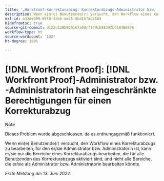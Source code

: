 ```yaml
---
title: '„Workfront-Korrekturabzug: Korrekturabzugs-Administrator bzw. -Administratorin hat eingeschränkte Berechtigungen für einen Korrekturabzug“'
description: Wenn ein(e) Benutzende(r) versucht, den Workflow eines Korrekturabzugs zu bearbeiten, für den er/sie Administrator bzw. Administratorin ist, kann er/sie nur die Bereiche eines Korrekturabzugs bearbeiten, die für alle Benutzenden des Korrekturabzugs aktiviert sind, und nicht alle Bereiche, die er/sie als Administrator bzw. Administratorin bearbeiten könnte.
exl-id: a33de399-89f8-4deb-ae35-4bd157ad8584
hidefromtoc: true
source-git-commit: d122c128b926167a00c7149cb88392b618486876
workflow-type: ht
source-wordcount: '132'
ht-degree: 100%

---
```


# [!DNL Workfront Proof]: [!DNL Workfront Proof]-Administrator bzw. -Administratorin hat eingeschränkte Berechtigungen für einen Korrekturabzug

>[!NOTE]
>
>Dieses Problem wurde abgeschlossen, da es ordnungsgemäß funktioniert.

Wenn ein(e) Benutzende(r) versucht, den Workflow eines Korrekturabzugs zu bearbeiten, für den er/sie Administrator bzw. Administratorin ist, kann er/sie nur die Bereiche eines Korrekturabzugs bearbeiten, die für alle Benutzenden des Korrekturabzugs aktiviert sind, und nicht alle Bereiche, die er/sie als Administrator bzw. Administratorin bearbeiten könnte.

_Erste Meldung am 13. Juni 2022._

